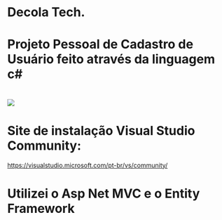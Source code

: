# Decola Tech.
# Projeto Pessoal de Cadastro de Usuário feito através da linguagem c#
# <img src= "https://cdn.pixabay.com/photo/2016/11/19/14/00/code-1839406_960_720.jpg"/>

# Site de instalação Visual Studio Community:
https://visualstudio.microsoft.com/pt-br/vs/community/
# Utilizei o Asp Net MVC e o Entity Framework
